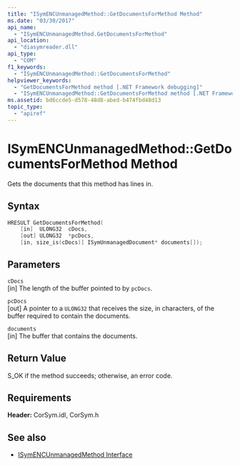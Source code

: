```yaml
---
title: "ISymENCUnmanagedMethod::GetDocumentsForMethod Method"
ms.date: "03/30/2017"
api_name: 
  - "ISymENCUnmanagedMethod.GetDocumentsForMethod"
api_location: 
  - "diasymreader.dll"
api_type: 
  - "COM"
f1_keywords: 
  - "ISymENCUnmanagedMethod::GetDocumentsForMethod"
helpviewer_keywords: 
  - "GetDocumentsForMethod method [.NET Framework debugging]"
  - "ISymENCUnmanagedMethod::GetDocumentsForMethod method [.NET Framework debugging]"
ms.assetid: bd6ccde5-d578-48d8-abed-b474fbd48d13
topic_type: 
  - "apiref"
---
```

# ISymENCUnmanagedMethod::GetDocumentsForMethod Method
Gets the documents that this method has lines in.  
  
## Syntax  
  
```cpp  
HRESULT GetDocumentsForMethod(  
    [in]  ULONG32  cDocs,  
    [out] ULONG32  *pcDocs,
    [in, size_is(cDocs)] ISymUnmanagedDocument* documents[]);  
```  
  
## Parameters  
 `cDocs`  
 [in] The length of the buffer pointed to by `pcDocs`.  
  
 `pcDocs`  
 [out] A pointer to a `ULONG32` that receives the size, in characters, of the buffer required to contain the documents.  
  
 `documents`  
 [in] The buffer that contains the documents.  
  
## Return Value  
 S_OK if the method succeeds; otherwise, an error code.  
  
## Requirements  
 **Header:** CorSym.idl, CorSym.h  
  
## See also

- [ISymENCUnmanagedMethod Interface](isymencunmanagedmethod-interface.md)
